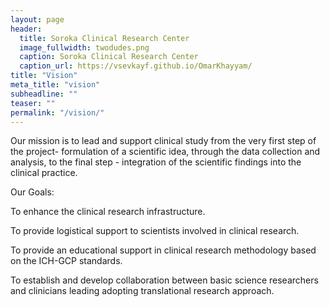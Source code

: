 ```yaml
---
layout: page
header:
  title: Soroka Clinical Research Center
  image_fullwidth: twodudes.png
  caption: Soroka Clinical Research Center
  caption_url: https://vsevkayf.github.io/OmarKhayyam/
title: "Vision"
meta_title: "vision"
subheadline: ""
teaser: ""
permalink: "/vision/"
---
```

Our mission is to lead and support clinical study from the very first step of the project- formulation of a scientific idea, through the data collection and analysis, to the final step - integration of the scientific findings into the clinical practice.

Our Goals:

To enhance the clinical research infrastructure.

To provide logistical support to scientists involved in clinical research.

To provide an educational support in clinical research methodology based on the ICH-GCP standards.

To establish and develop collaboration between basic science researchers and clinicians leading adopting translational research approach.

